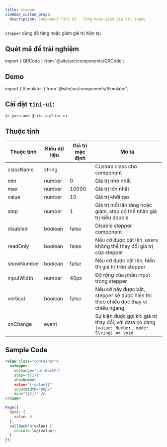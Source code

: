 ```yaml
---
title: stepper
sidebar_custom_props:
  description: Component Tini UI - Tăng hoặc giảm giá trị input
---
```


`stepper` dùng để tăng hoặc giảm giá trị hiện tại.

## Quét mã để trải nghiệm

import { QRCode } from '@site/src/components/QRCode';

<QRCode page="pages/component/advance/form/stepper/index" />

## Demo

import { Simulator } from '@site/src/components/Simulator';

<Simulator page="pages/component/advance/form/stepper/index" />

## Cài đặt `tini-ui`:

```bash
$> yarn add @tiki.vn/tini-ui
```

## Thuộc tính

| Thuộc tính | Kiểu dữ liệu | Giá trị mặc định | Mô tả                                                                                           |
| ---------- | ------------ | ---------------- | ----------------------------------------------------------------------------------------------- |
| className  | string       |                  | Custom class cho component                                                                      |
| min        | number       | 0                | Giá trị nhỏ nhất                                                                                |
| max        | number       | 10000            | Giá trị lớn nhất                                                                                |
| value      | number       | 10               | Giá trị khởi tạo                                                                                |
| step       | number       | 1                | Giá trị mỗi lần tăng hoặc giảm, step có thể nhận giá trị kiểu double                            |
| disabled   | boolean      | false            | Disable stepper component                                                                       |
| readOnly   | boolean      | false            | Nếu cờ được bật lên, users không thể thay đổi giá trị của stepper                               |
| showNumber | boolean      | false            | Nếu cờ được bật lên, hiển thị giá trị trên stepper                                              |
| inputWidth | number       | 40px             | Độ rộng của phần input trong stepper                                                            |
| vertical   | boolean      | false            | Nếu cờ này được bật, stepper sẽ được hiện thị theo chiều dọc thay vì chiều ngang                |
| onChange   | event        |                  | Sự kiện được gọi khi giá trị thay đổi, với data có dạng `(value: Number, mode: String) => void` |

## Sample Code

```xml title=index.txml
<view class="container">
  <stepper
    onChange="callBackFn"
    step="{{1}}"
    showNumber
    value="{{value}}"
    inputWidth="60px"
    min="{{2}}" />
</view>
```

```js title=index.js
Page({
  data: {
    value: 8
  },
  callBackFn(value) {
    console.log(value);
  }
});
```
